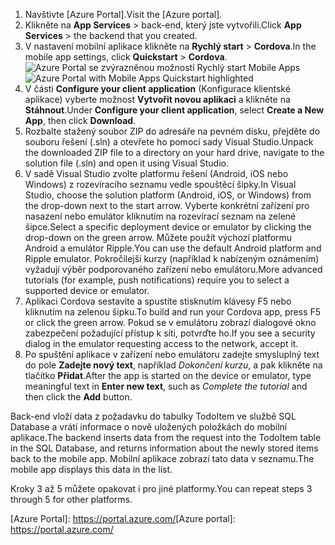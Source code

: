 
1. <span data-ttu-id="b9972-101">Navštivte [Azure Portal].</span><span class="sxs-lookup"><span data-stu-id="b9972-101">Visit the [Azure portal].</span></span>
2. <span data-ttu-id="b9972-102">Klikněte na **App Services** > back-end, který jste vytvořili.</span><span class="sxs-lookup"><span data-stu-id="b9972-102">Click **App Services** > the backend that you created.</span></span>
3. <span data-ttu-id="b9972-103">V nastavení mobilní aplikace klikněte na **Rychlý start** > **Cordova**.</span><span class="sxs-lookup"><span data-stu-id="b9972-103">In the mobile app settings, click **Quickstart** > **Cordova**.</span></span>
<span data-ttu-id="b9972-104">![Azure Portal se zvýrazněnou možností Rychlý start Mobile Apps][quickstart]</span><span class="sxs-lookup"><span data-stu-id="b9972-104">![Azure Portal with Mobile Apps Quickstart highlighted][quickstart]</span></span>
4. <span data-ttu-id="b9972-105">V části **Configure your client application** (Konfigurace klientské aplikace) vyberte možnost **Vytvořit novou aplikaci** a klikněte na **Stáhnout**.</span><span class="sxs-lookup"><span data-stu-id="b9972-105">Under **Configure your client application**, select **Create a New App**, then click **Download**.</span></span>
2. <span data-ttu-id="b9972-106">Rozbalte stažený soubor ZIP do adresáře na pevném disku, přejděte do souboru řešení (.sln) a otevřete ho pomocí sady Visual Studio.</span><span class="sxs-lookup"><span data-stu-id="b9972-106">Unpack the downloaded ZIP file to a directory on your hard drive, navigate to the solution file (.sln) and  open it using Visual Studio.</span></span>
3. <span data-ttu-id="b9972-107">V sadě Visual Studio zvolte platformu řešení (Android, iOS nebo Windows) z rozevíracího seznamu vedle spouštěcí šipky.</span><span class="sxs-lookup"><span data-stu-id="b9972-107">In Visual Studio, choose the solution platform (Android, iOS, or Windows) from the drop-down next to the start arrow.</span></span> <span data-ttu-id="b9972-108">Vyberte konkrétní zařízení pro nasazení nebo emulátor kliknutím na rozevírací seznam na zelené šipce.</span><span class="sxs-lookup"><span data-stu-id="b9972-108">Select a specific deployment device or emulator by clicking the drop-down on the green arrow.</span></span> <span data-ttu-id="b9972-109">Můžete použít výchozí platformu Android a emulátor Ripple.</span><span class="sxs-lookup"><span data-stu-id="b9972-109">You can use the default Android platform and Ripple emulator.</span></span> <span data-ttu-id="b9972-110">Pokročilejší kurzy (například k nabízeným oznámením) vyžadují výběr podporovaného zařízení nebo emulátoru.</span><span class="sxs-lookup"><span data-stu-id="b9972-110">More advanced tutorials (for example, push notifications) require you to select a supported device or emulator.</span></span>
4. <span data-ttu-id="b9972-111">Aplikaci Cordova sestavíte a spustíte stisknutím klávesy F5 nebo kliknutím na zelenou šipku.</span><span class="sxs-lookup"><span data-stu-id="b9972-111">To build and run your Cordova app, press F5 or click the green arrow.</span></span> <span data-ttu-id="b9972-112">Pokud se v emulátoru zobrazí dialogové okno zabezpečení požadující přístup k síti, potvrďte ho.</span><span class="sxs-lookup"><span data-stu-id="b9972-112">If you see a security dialog in the emulator requesting access to the network, accept it.</span></span>
5. <span data-ttu-id="b9972-113">Po spuštění aplikace v zařízení nebo emulátoru zadejte smysluplný text do pole **Zadejte nový text**, například *Dokončení kurzu*, a pak klikněte na tlačítko **Přidat**.</span><span class="sxs-lookup"><span data-stu-id="b9972-113">After the app is started on the device or emulator, type meaningful text in **Enter new text**, such  as *Complete the tutorial* and then click the **Add** button.</span></span>

<span data-ttu-id="b9972-114">Back-end vloží data z požadavku do tabulky TodoItem ve službě SQL Database a vrátí informace o nově uložených položkách do mobilní aplikace.</span><span class="sxs-lookup"><span data-stu-id="b9972-114">The backend inserts data from the request into the TodoItem table in the SQL Database, and returns information about the newly stored items back to the mobile app.</span></span> <span data-ttu-id="b9972-115">Mobilní aplikace zobrazí tato data v seznamu.</span><span class="sxs-lookup"><span data-stu-id="b9972-115">The mobile app displays this data in the list.</span></span>

<span data-ttu-id="b9972-116">Kroky 3 až 5 můžete opakovat i pro jiné platformy.</span><span class="sxs-lookup"><span data-stu-id="b9972-116">You can repeat steps 3 through 5 for other platforms.</span></span>

<!-- Images. -->
[quickstart]: ./media/app-service-mobile-configure-new-backend/quickstart.png

<!-- URLs -->
<span data-ttu-id="b9972-117">[Azure Portal]: https://portal.azure.com/</span><span class="sxs-lookup"><span data-stu-id="b9972-117">[Azure portal]: https://portal.azure.com/</span></span>
